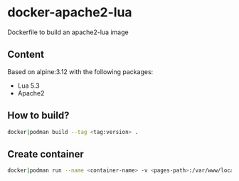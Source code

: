 # docker-apache2-lua

Dockerfile to build an apache2-lua image

## Content

Based on alpine:3.12 with the following packages:

* Lua 5.3
* Apache2

## How to build? 

```sh
docker|podman build --tag <tag:version> .
```

## Create container

```sh
docker|podman run --name <container-name> -v <pages-path>:/var/www/localhost/htdocs -p <port>:80 -dit <tag:version>
```
